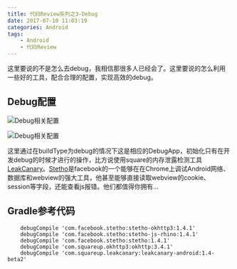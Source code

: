 ```yaml
---
title: 代码Review系列之3-Debug
date: 2017-07-10 11:03:19
categories: Android
tags:
    - Android
    - 代码Review
---
```


这里要说的不是怎么去debug，我相信那很多人已经会了。这里要说的怎么利用一些好的工具，配合合理的配置，实现高效的debug。

## Debug配置
![Debug相关配置](/images/2017/Debug相关配置.png)

<!-- more --> 

![Debug相关配置](/images/2017/Debug相关配置2.png)

这里通过在buildType为debug的情况下这是相应的DebugApp，初始化只有在开发debug的时候才进行的操作，比方说使用square的内存泄露检测工具[LeakCanary](https://github.com/square/leakcanary)。[Stetho](https://github.com/facebook/stetho)是facebook的一个能够在在Chrome上调试Android网络、数据库和webview的强大工具，他甚至能够直接读取webview的cookie、session等字段，还能查看js报错。他们都值得你拥有...

## Gradle参考代码
```
    debugCompile 'com.facebook.stetho:stetho-okhttp3:1.4.1'
    debugCompile 'com.facebook.stetho:stetho-js-rhino:1.4.1'
    debugCompile 'com.facebook.stetho:stetho:1.4.1'
    debugCompile 'com.squareup.okhttp3:okhttp:3.4.1'
    debugCompile 'com.squareup.leakcanary:leakcanary-android:1.4-beta2'
```